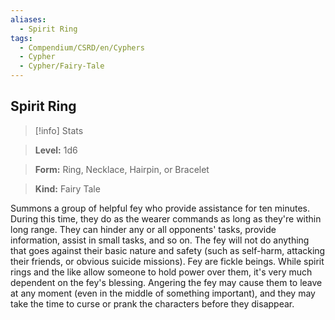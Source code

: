 ```yaml
---
aliases:
  - Spirit Ring
tags:
  - Compendium/CSRD/en/Cyphers
  - Cypher
  - Cypher/Fairy-Tale
---
```

  
    
## Spirit Ring    
>[!info] Stats    
> **Level:** 1d6    
> **Form:** Ring, Necklace, Hairpin, or Bracelet    
> **Kind:** Fairy Tale  
    
Summons a group of helpful fey who provide assistance for ten minutes. During this time, they do as the wearer commands as long as they're within long range. They can hinder any or all opponents' tasks, provide information, assist in small tasks, and so on. The fey will not do anything that goes against their basic nature and safety (such as self-harm, attacking their friends, or obvious suicide missions). Fey are fickle beings. While spirit rings and the like allow someone to hold power over them, it's very much dependent on the fey's blessing. Angering the fey may cause them to leave at any moment (even in the middle of something important), and they may take the time to curse or prank the characters before they disappear.